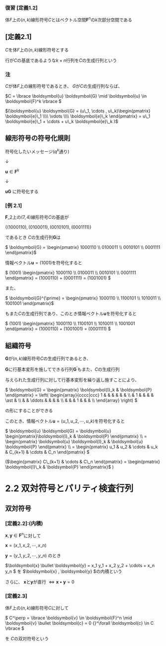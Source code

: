 ### 復習 [定義1.2]
体$F$上の$(n,k)$線形符号$C$とはベクトル空間$\boldsymbol{F}^n$の$k$次部分空間である

## [定義2.1]
$C$を体$F$上の$(n,k)$線形符号とする

行が$C$の基底であるような$k \times n$行列を$C$の生成行列という

### 注
$C$が体$F$上の線形符号であるとき、
$G$が$C$の生成行列ならば、

$C = \lbrace \boldsymbol{u} \boldsymbol{G} \mid \boldsymbol{u} \in \boldsymbol{F}^k \rbrace $

$(\boldsymbol{u} \boldsymbol{G} =
(u\_1, \cdots , u\_k)\begin{pmatrix} \boldsymbol{e}\_1 \\\\ \vdots \\\\ \boldsymbol{e}\_k \end{pmatrix} 
= u\_1 \boldsymbol{e}\_1 + \cdots + u\_k \boldsymbol{e}\_k
)$

## 線形符号の符号化規則
符号化したいメッセージ($q^k$通り)

$\downarrow$

$\boldsymbol{u} \in \boldsymbol{F}^k$

$\downarrow$

$\boldsymbol{u} \boldsymbol{G}$ に符号化する

### [例 2.1]
$\boldsymbol{F}\_2$上の$(7,4)$線形符号$C$の基底が

$\lbrace (1000110),(0100011),(0010101),(0001111) \rbrace$

であるとき $C$の生成行列$\boldsymbol{G}$は

$ \boldsymbol{G} = \begin{pmatrix} 1000110 \\\\ 0100011 \\\\ 0010101 \\\\ 0001111 \end{pmatrix}$

情報ベクトル$\boldsymbol{u} = (1001)$を符号化すると

$
(1001) \begin{pmatrix} 1000110 \\\\ 0100011 \\\\ 0010101 \\\\ 0001111 \end{pmatrix}
= (1000110) + (0001111) = (1001001)
$

また、

$ \boldsymbol{G}^{\prime} = \begin{pmatrix} 1000110 \\\\ 1100101 \\\\ 1010011 \\\\ 1001001 \end{pmatrix}$

もまた$C$の生成行列であり、このとき情報ベクトル$\boldsymbol{u}$を符号化すると

$
(1001) \begin{pmatrix} 1000110 \\\\ 1100101 \\\\ 1010011 \\\\ 1001001 \end{pmatrix}
= (1000110) + (1001001) = (0001111)
$

## 組織符号
$\boldsymbol{G}$が$(n,k)$線形符号$C$の生成行列であるとき、

$\boldsymbol{G}$に行基本変形を施してできる行列$\boldsymbol{G}^{\prime}$もまた、$C$の生成行列

与えられた生成行列に対して行基本変形を繰り返し施すことにより、

$
\boldsymbol{G} = \begin{pmatrix} \boldsymbol{I}\_k & \boldsymbol{P} \end{pmatrix} = 
\left( \begin{array}{cccc|ccc}
  1 &   &   &   & & & \\\\
    & 1 &   &   &  & \ast  & \\\\
    &   & \ddots &   &  & &  \\\\
    &   &   & 1 &  & &  \\\\
\end{array} \right)
$

の形にすることができる

このとき、情報ベクトル$\boldsymbol{u} = (u\_1, u\_2 , \cdots , u\_k)$を符号化すると

$
\boldsymbol{u} \boldsymbol{G} =
  \boldsymbol{u} \begin{pmatrix}\boldsymbol{I}\_k & \boldsymbol{P} \end{pmatrix} \\\\
  = \begin{pmatrix} \boldsymbol{u} \boldsymbol{I}\_k & \boldsymbol{u} \boldsymbol{P} \end{pmatrix} \\\\
  = \begin{pmatrix} u\_1 & u\_2 & \cdots & u\_k & C\_{k+1} & \cdots & C\_n \end{pmatrix}
$

($\begin{pmatrix} C\_{k+1} & \cdots & C\_n \end{pmatrix} =
\begin{pmatrix} \boldsymbol{I}\_k & \boldsymbol{P} \end{pmatrix}$ )

# 2.2 双対符号とパリティ検査行列
## 双対符号
### [定義2.2]:(内積)
$\boldsymbol{x}, \boldsymbol{y} \in \boldsymbol{F}^n$に対して

$\boldsymbol{x} = (x\_1, x\_2, \cdots , x\_n )$

$\boldsymbol{y} = (y\_1, y\_2, \cdots , y\_n )$ のとき

$\boldsymbol{x} \bullet \boldsymbol{y} = x\_1 y\_1 + x\_2 y\_2 + \cdots + x\_n y\_n $
を $\boldsymbol{x} , \boldsymbol{y} $の内積という

さらに、 $\boldsymbol{x}$と$\boldsymbol{y}$が直行 $\Leftrightarrow \boldsymbol{x} \bullet \boldsymbol{y} = 0$

### [定義2.3]
体$F$上の$(n,k)$線形符号$C$に対して

$
C^\perp =
  \lbrace \boldsymbol{v} \in \boldsymbol{F}^n \mid
  \boldsymbol{v} \bullet \boldsymbol{c} = 0 {}^\forall \boldsymbol{c} \in C
  \rbrace
$

を $C$の双対符号という
